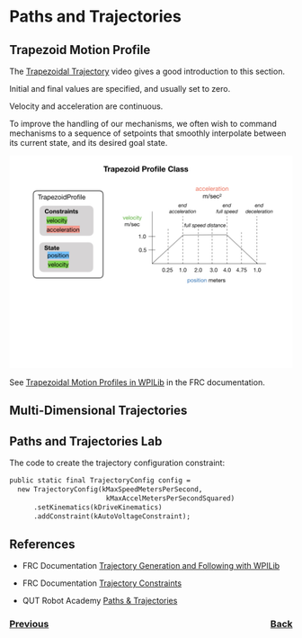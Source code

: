 # <a name="top"></a>Paths and Trajectories

## <a name="trapezoidProfile"></a>Trapezoid Motion Profile
<!-- Controller Hierarchy Kelly Ch 7.1.1.3 create diagram... -->

The [Trapezoidal Trajectory](https://robotacademy.net.au/masterclass/paths-and-trajectories/?lesson=112) video gives a good introduction to this section.

Initial and final values are specified, and usually set to zero.

Velocity and acceleration are continuous.

To improve the handling of our mechanisms, we often wish to command mechanisms to a sequence of setpoints that smoothly interpolate between its current state, and its desired goal state.

![Trapezoid Profile](../../images/FRCDynamics/FRCDynamics.003.jpeg)

See [Trapezoidal Motion Profiles in WPILib](https://docs.wpilib.org/en/stable/docs/software/advanced-controls/controllers/trapezoidal-profiles.html) in the FRC documentation.



## <a name="trajectories"></a>Multi-Dimensional Trajectories


## <a name="lab"></a>Paths and Trajectories Lab
The code to create the trajectory configuration constraint:

    public static final TrajectoryConfig config =
      new TrajectoryConfig(kMaxSpeedMetersPerSecond, 
                            kMaxAccelMetersPerSecondSquared)
          .setKinematics(kDriveKinematics)
          .addConstraint(kAutoVoltageConstraint);

## References
- FRC Documentation [Trajectory Generation and Following with WPILib](https://docs.wpilib.org/en/latest/docs/software/advanced-controls/trajectories/index.html)

- FRC Documentation [Trajectory Constraints](https://docs.wpilib.org/en/latest/docs/software/advanced-controls/trajectories/constraints.html)

- QUT Robot Academy [Paths & Trajectories](https://robotacademy.net.au/masterclass/paths-and-trajectories/)

<h3><span style="float:left">
<a href="LQR">Previous</a></span>
<span style="float:right">
<a href="controlIndex">Back</a></span></h3>